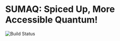 # $\text{SUMA}\mathrm{Q}$: Spiced Up, More Accessible Quantum!

![Build Status](https://img.shields.io/github/actions/workflow/status/kemperlab/sumaq/test.yml?style=for-the-badge)
